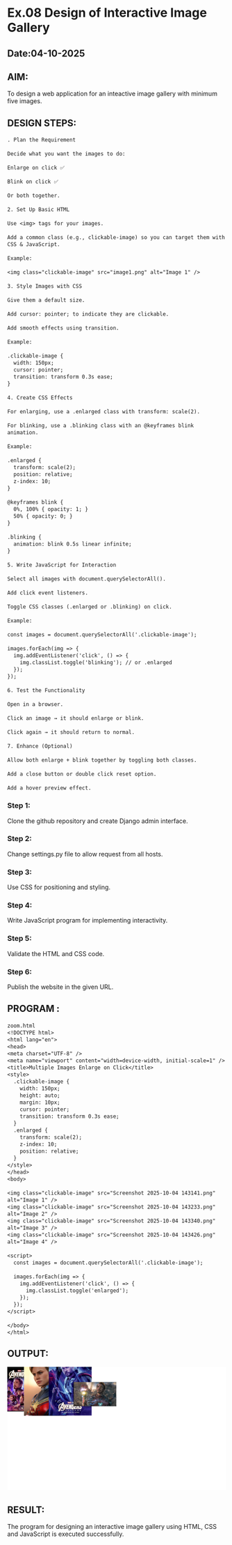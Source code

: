# Ex.08 Design of Interactive Image Gallery
## Date:04-10-2025

## AIM:
To design a web application for an inteactive image gallery with minimum five images.

## DESIGN STEPS:
```
. Plan the Requirement

Decide what you want the images to do:

Enlarge on click ✅

Blink on click ✅

Or both together.

2. Set Up Basic HTML

Use <img> tags for your images.

Add a common class (e.g., clickable-image) so you can target them with CSS & JavaScript.

Example:

<img class="clickable-image" src="image1.png" alt="Image 1" />

3. Style Images with CSS

Give them a default size.

Add cursor: pointer; to indicate they are clickable.

Add smooth effects using transition.

Example:

.clickable-image {
  width: 150px;
  cursor: pointer;
  transition: transform 0.3s ease;
}

4. Create CSS Effects

For enlarging, use a .enlarged class with transform: scale(2).

For blinking, use a .blinking class with an @keyframes blink animation.

Example:

.enlarged {
  transform: scale(2);
  position: relative;
  z-index: 10;
}

@keyframes blink {
  0%, 100% { opacity: 1; }
  50% { opacity: 0; }
}

.blinking {
  animation: blink 0.5s linear infinite;
}

5. Write JavaScript for Interaction

Select all images with document.querySelectorAll().

Add click event listeners.

Toggle CSS classes (.enlarged or .blinking) on click.

Example:

const images = document.querySelectorAll('.clickable-image');

images.forEach(img => {
  img.addEventListener('click', () => {
    img.classList.toggle('blinking'); // or .enlarged
  });
});

6. Test the Functionality

Open in a browser.

Click an image → it should enlarge or blink.

Click again → it should return to normal.

7. Enhance (Optional)

Allow both enlarge + blink together by toggling both classes.

Add a close button or double click reset option.

Add a hover preview effect.
```
### Step 1:
Clone the github repository and create Django admin interface.

### Step 2:
Change settings.py file to allow request from all hosts.

### Step 3:
Use CSS for positioning and styling.

### Step 4:
Write JavaScript program for implementing interactivity.

### Step 5:
Validate the HTML and CSS code.

### Step 6:
Publish the website in the given URL.

## PROGRAM :
```
zoom.html
<!DOCTYPE html>
<html lang="en">
<head>
<meta charset="UTF-8" />
<meta name="viewport" content="width=device-width, initial-scale=1" />
<title>Multiple Images Enlarge on Click</title>
<style>
  .clickable-image {
    width: 150px;
    height: auto;
    margin: 10px;
    cursor: pointer;
    transition: transform 0.3s ease;
  }
  .enlarged {
    transform: scale(2);
    z-index: 10;
    position: relative;
  }
</style>
</head>
<body>

<img class="clickable-image" src="Screenshot 2025-10-04 143141.png" alt="Image 1" />
<img class="clickable-image" src="Screenshot 2025-10-04 143233.png" alt="Image 2" />
<img class="clickable-image" src="Screenshot 2025-10-04 143340.png" alt="Image 3" />
<img class="clickable-image" src="Screenshot 2025-10-04 143426.png" alt="Image 4" />

<script>
  const images = document.querySelectorAll('.clickable-image');

  images.forEach(img => {
    img.addEventListener('click', () => {
      img.classList.toggle('enlarged');
    });
  });
</script>

</body>
</html>
```
## OUTPUT:
![alt text](<Screenshot 2025-10-04 144503.png>)
## RESULT:
The program for designing an interactive image gallery using HTML, CSS and JavaScript is executed successfully.
